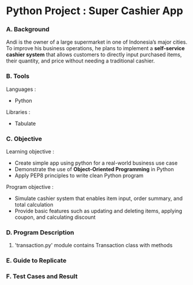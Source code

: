# Python Project : Super Cashier App

### A. Background

Andi is the owner of a large supermarket in one of Indonesia’s major cities. To improve his business operations, he plans to implement a **self-service cashier system** that allows customers to directly input purchased items, their quantity, and price  without needing a traditional cashier.

### B. Tools

Languages :
* Python

Libraries :
* Tabulate

### C. Objective

Learning objective :
* Create simple app using python for a real-world business use case
* Demonstrate the use of **Object-Oriented Programming** in Python
* Apply PEP8 principles to write clean Python program

Program objective :
* Simulate cashier system that enables item input, order summary, and total calculation
* Provide basic features such as updating and deleting items, applying coupon, and calculating discount

### D. Program Description

1. 'transaction.py' module contains Transaction class with methods

### E. Guide to Replicate

### F. Test Cases and Result
